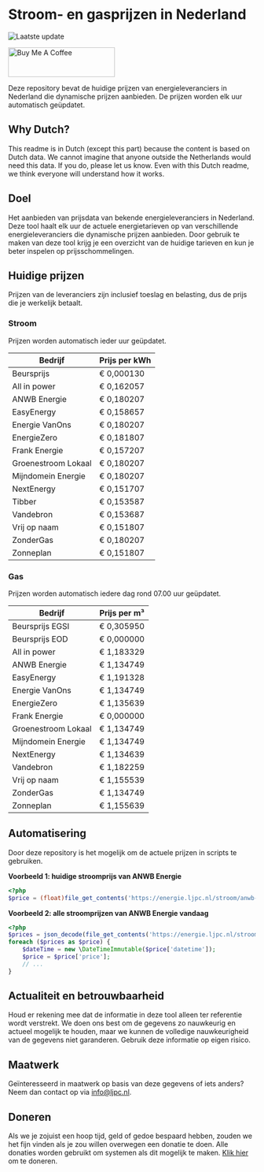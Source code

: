 # Stroom- en gasprijzen in Nederland

![Laatste update](https://img.shields.io/badge/laatste%20update-2024--05--20%2013%3A00%20CET-brightgreen)

<a href="https://www.buymeacoffee.com/Lars-" target="_blank"><img src="https://cdn.buymeacoffee.com/buttons/v2/default-orange.png" alt="Buy Me A Coffee" height="60" style="height: 60px !important;width: 217px !important;" ></a>

Deze repository bevat de huidige prijzen van energieleveranciers in Nederland die dynamische prijzen aanbieden. De prijzen worden elk uur automatisch geüpdatet.

## Why Dutch?

This readme is in Dutch (except this part) because the content is based on Dutch data. We cannot imagine that anyone outside the Netherlands would need this data. If you do, please let us know. Even with this Dutch readme, we think
everyone will understand how it works.

## Doel

Het aanbieden van prijsdata van bekende energieleveranciers in Nederland. Deze tool haalt elk uur de actuele energietarieven op van verschillende energieleveranciers die dynamische prijzen aanbieden. Door gebruik te maken van deze tool
krijg je een overzicht van de huidige tarieven en kun je beter inspelen op prijsschommelingen.

## Huidige prijzen

Prijzen van de leveranciers zijn inclusief toeslag en belasting, dus de prijs die je werkelijk betaalt.

### Stroom

Prijzen worden automatisch ieder uur geüpdatet.

 Bedrijf | Prijs per kWh 
---------|---------------
Beursprijs | € 0,000130
All in power | € 0,162057
ANWB Energie | € 0,180207
EasyEnergy | € 0,158657
Energie VanOns | € 0,180207
EnergieZero | € 0,181807
Frank Energie | € 0,157207
Groenestroom Lokaal | € 0,180207
Mijndomein Energie | € 0,180207
NextEnergy | € 0,151707
Tibber | € 0,153587
Vandebron | € 0,153687
Vrij op naam | € 0,151807
ZonderGas | € 0,180207
Zonneplan | € 0,151807


### Gas

Prijzen worden automatisch iedere dag rond 07.00 uur geüpdatet.

 Bedrijf | Prijs per m³ 
---------|--------------
Beursprijs EGSI | € 0,305950
Beursprijs EOD | € 0,000000
All in power | € 1,183329
ANWB Energie | € 1,134749
EasyEnergy | € 1,191328
Energie VanOns | € 1,134749
EnergieZero | € 1,135639
Frank Energie | € 0,000000
Groenestroom Lokaal | € 1,134749
Mijndomein Energie | € 1,134749
NextEnergy | € 1,134639
Vandebron | € 1,182259
Vrij op naam | € 1,155539
ZonderGas | € 1,134749
Zonneplan | € 1,155639


## Automatisering

Door deze repository is het mogelijk om de actuele prijzen in scripts te gebruiken.

**Voorbeeld 1: huidige stroomprijs van ANWB Energie**

```php
<?php
$price = (float)file_get_contents('https://energie.ljpc.nl/stroom/anwb-energie-nu.txt');

```

**Voorbeeld 2: alle stroomprijzen van ANWB Energie vandaag**

```php
<?php
$prices = json_decode(file_get_contents('https://energie.ljpc.nl/stroom/all-in-power-vandaag.json'),true);
foreach ($prices as $price) {
    $dateTime = new \DateTimeImmutable($price['datetime']);
    $price = $price['price'];
    // ...
}
```

## Actualiteit en betrouwbaarheid

Houd er rekening mee dat de informatie in deze tool alleen ter referentie wordt verstrekt. We doen ons best om de gegevens zo nauwkeurig en actueel mogelijk te houden, maar we kunnen de volledige nauwkeurigheid van de gegevens niet
garanderen. Gebruik deze informatie op eigen risico.

## Maatwerk

Geïnteresseerd in maatwerk op basis van deze gegevens of iets anders? Neem dan contact op
via [info@ljpc.nl](mailto:info@ljpc.nl?subject=Energie%20prijzen).

## Doneren

Als we je zojuist een hoop tijd, geld of gedoe bespaard hebben, zouden we het fijn vinden als je zou willen overwegen een
donatie te doen. Alle donaties worden gebruikt om systemen als dit mogelijk te
maken. [Klik hier](https://www.buymeacoffee.com/Lars-) om te doneren.
